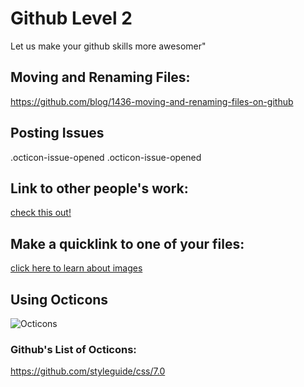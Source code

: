 Github Level 2
==============

Let us make your github skills more awesomer"

## Moving and Renaming Files:

https://github.com/blog/1436-moving-and-renaming-files-on-github


## Posting Issues

   <span class=".octicon-issue-opened">.octicon-issue-opened </span> <span class="octicon">.octicon-issue-opened </span> 



## Link to other people's work:
[check this out!](https://github.com/keshavsaharia/AdvancedJavaWeek7)

## Make a quicklink to one of your files:
[click here to learn about images](PostingImages.md)



## Using Octicons

![Octicons](https://f.cloud.github.com/assets/54012/36803/dc2975be-5375-11e2-946a-4b334b995e34.png)

### Github's List of Octicons:

https://github.com/styleguide/css/7.0
